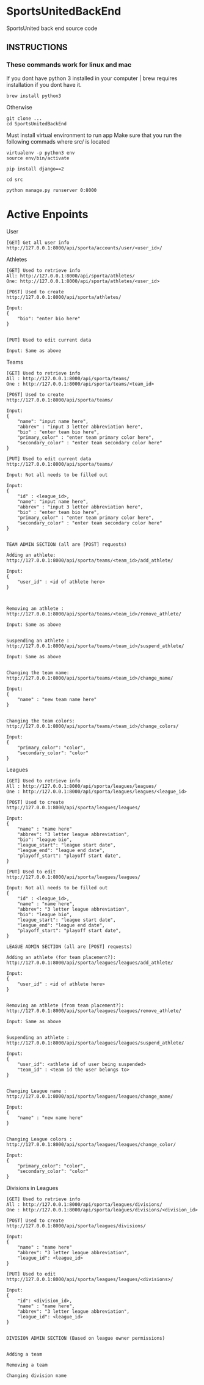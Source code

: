 # SportsUnitedBackEnd
SportsUnited back end source code 

## INSTRUCTIONS
### These commands work for linux and mac

If you dont have python 3 installed in your computer | brew requires installation if you dont have it.
	
	brew install python3

Otherwise

	git clone ...
	cd SportsUnitedBackEnd

Must install virtual environment to run app
Make sure that you run the following commads where src/ is located

	virtualenv -p python3 env
	source env/bin/activate

	pip install django==2

	cd src

	python manage.py runserver 0:8000
	
# Active Enpoints

User

	[GET] Get all user info
	http://127.0.0.1:8000/api/sporta/accounts/user/<user_id>/

Athletes
	
	[GET] Used to retrieve info
	All: http://127.0.0.1:8000/api/sporta/athletes/
	One: http://127.0.0.1:8000/api/sporta/athletes/<user_id>

	[POST] Used to create 
	http://127.0.0.1:8000/api/sporta/athletes/
	
	Input: 
	{
		"bio": "enter bio here"
	}


	[PUT] Used to edit current data
	
	Input: Same as above 

Teams

	[GET] Used to retrieve info
	All : http://127.0.0.1:8000/api/sporta/teams/
	One : http://127.0.0.1:8000/api/sporta/teams/<team_id>
	
	[POST] Used to create 
	http://127.0.0.1:8000/api/sporta/teams/
	
	Input:
	{
		"name": "input name here",
		"abbrev" : "input 3 letter abbreviation here",
		"bio" : "enter team bio here",
		"primary_color" : "enter team primary color here",
		"secondary_color" : "enter team secondary color here"
	}

	[PUT] Used to edit current data
	http://127.0.0.1:8000/api/sporta/teams/

	Input: Not all needs to be filled out

	Input:
	{
		"id" : <league_id>,
		"name": "input name here",
		"abbrev" : "input 3 letter abbreviation here",
		"bio" : "enter team bio here",
		"primary_color" : "enter team primary color here",
		"secondary_color" : "enter team secondary color here"
	}

	
	TEAM ADMIN SECTION (all are [POST] requests)
	
	Adding an athlete: http://127.0.0.1:8000/api/sporta/teams/<team_id>/add_athlete/
	
	Input:
	{
		"user_id" : <id of athlete here>
	}



	Removing an athlete : http://127.0.0.1:8000/api/sporta/teams/<team_id>/remove_athlete/

	Input: Same as above
	
		
	Suspending an athlete : http://127.0.0.1:8000/api/sporta/teams/<team_id>/suspend_athlete/

	Input: Same as above

	
	Changing the team name: http://127.0.0.1:8000/api/sporta/teams/<team_id>/change_name/
	
	Input:
	{
		"name" : "new team name here"
	}


	Changing the team colors: http://127.0.0.1:8000/api/sporta/teams/<team_id>/change_colors/

	Input: 
	{
		"primary_color": "color",
		"secondary_color": "color"
	}

Leagues

	[GET] Used to retrieve info
	All : http://127.0.0.1:8000/api/sporta/leagues/leagues/
	One : http://127.0.0.1:8000/api/sporta/leagues/leagues/<league_id>

	[POST] Used to create
	http://127.0.0.1:8000/api/sporta/leagues/leagues/

	Input:
	{
		"name" : "name here"
		"abbrev": "3 letter league abbreviation",
		"bio": "league bio",
		"league_start": "league start date",
		"league_end": "league end date",
		"playoff_start": "playoff start date",
	}

	[PUT] Used to edit 
	http://127.0.0.1:8000/api/sporta/leagues/leagues/

	Input: Not all needs to be filled out
	{
		"id" : <league_id>,
		"name" : "name here",
		"abbrev": "3 letter league abbreviation",
		"bio": "league bio",
		"league_start": "league start date",
		"league_end": "league end date",
		"playoff_start": "playoff start date",
	}
	
	LEAGUE ADMIN SECTION (all are [POST] requests)
	
	Adding an athlete (for team placement?): http://127.0.0.1:8000/api/sporta/leagues/leagues/add_athlete/
	
	Input:
	{
		"user_id" : <id of athlete here>
	}

	
	Removing an athlete (from team placement?): http://127.0.0.1:8000/api/sporta/leagues/leagues/remove_athlete/

	Input: Same as above

	
	Suspending an athlete : http://127.0.0.1:8000/api/sporta/leagues/leagues/suspend_athlete/

	Input:
	{
		"user_id": <athlete id of user being suspended>
		"team_id" : <team id the user belongs to>
	}

	
	Changing League name : http://127.0.0.1:8000/api/sporta/leagues/leagues/change_name/

	Input:
	{
		"name" : "new name here"
	}

	
	Changing League colors : http://127.0.0.1:8000/api/sporta/leagues/leagues/change_color/

	Input: 
	{
		"primary_color": "color",
		"secondary_color": "color"
	}

Divisions in Leagues
	
	[GET] Used to retrieve info
	All : http://127.0.0.1:8000/api/sporta/leagues/divisions/
	One : http://127.0.0.1:8000/api/sporta/leagues/divisions/<division_id>

	[POST] Used to create
	http://127.0.0.1:8000/api/sporta/leagues/divisions/

	Input:
	{
		"name" : "name here"
		"abbrev": "3 letter league abbreviation",
		"league_id": <league_id>
	}

	[PUT] Used to edit 
	http://127.0.0.1:8000/api/sporta/leagues/leagues/<divisions>/

	Input: 
	{
		"id": <division_id>,
		"name" : "name here",
		"abbrev": "3 letter league abbreviation",
		"league_id": <league_id>
	}


	DIVISION ADMIN SECTION (Based on league owner permissions)


	Adding a team

	Removing a team

	Changing division name


	

